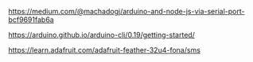 https://medium.com/@machadogj/arduino-and-node-js-via-serial-port-bcf9691fab6a

https://arduino.github.io/arduino-cli/0.19/getting-started/

https://learn.adafruit.com/adafruit-feather-32u4-fona/sms